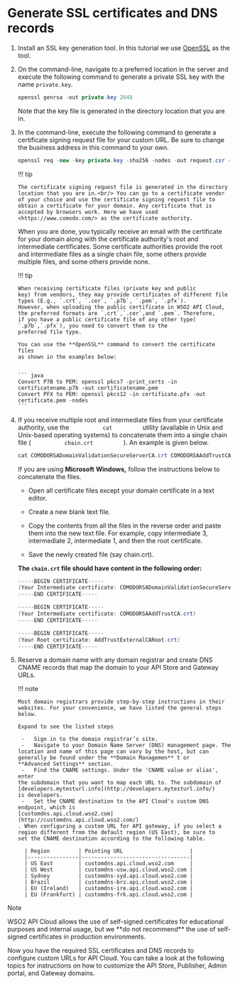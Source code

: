 # Generate SSL certificates and DNS records


1.  Install an SSL key generation tool. In this tutorial we use
    [OpenSSL](https://www.openssl.org/) as the tool.

2.  On the command-line, navigate to a preferred location in the server
    and execute the following command to generate a private SSL key with
    the name `private.key`.

    ``` java
    openssl genrsa -out private.key 2048
    ```

    Note that the key file is generated in the directory location that
    you are in.

3.  In the command-line, execute the following command to generate a
    certificate signing request file for your custom URL. Be sure to
    change the business address in this command to your own.

    ``` java
    openssl req -new -key private.key -sha256 -nodes -out request.csr -subj "/C=US/ST=California/L=Mountain View/O=WSO2/OU=IT/CN=developers.mytesturl.info"
    ```

    !!! tip
    
        The certificate signing request file is generated in the directory location that you are in.<br/> You can go to a certificate vendor of your choice and use the certificate signing request file to obtain a certificate for your domain. Any certificate that is accepted by browsers work. Here we have used <https://www.comodo.com/> as the certificate authority.  
      
    When you are done, you typically receive an email with the
    certificate for your domain along with the certificate authority's
    root and intermediate certificates. Some certificate authorities
    provide the root and intermediate files as a single chain file, some
    others provide multiple files, and some others provide none.

    !!! tip
    
        When receiving certificate files (private key and public
        key) from vendors, they may provide certificates of different file
        types (E.g., `.crt`, `.cer`, `.p7b`, `.pem`, `.pfx`).
        However, when uploading the public certificate in WSO2 API Cloud,
        the preferred formats are `.crt`,`.cer`,and `.pem`. Therefore,
        if you have a public certificate file of any other type(
        `.p7b`,`.pfx`), you need to convert them to the
        preferred file type.
    
        You can use the **OpenSSL** command to convert the certificate files
        as shown in the examples below:
      
    
        ``` java
        Convert P7B to PEM: openssl pkcs7 -print_certs -in certificatename.p7b -out certificatename.pem
        Convert PFX to PEM: openssl pkcs12 -in certificate.pfx -out certificate.pem -nodes
        ```


4.  If you receive multiple root and intermediate files from your
    certificate authority, use the `           cat          ` utility
    (available in Unix and Unix-based operating systems) to concatenate
    them into a single chain file ( `           chain.crt          ` ).
    An example is given below.

    ``` java
    cat COMODORSADomainValidationSecureServerCA.crt COMODORSAAddTrustCA.crt AddTrustExternalCARoot.crt > chain.crt
    ```

    If you are using **Microsoft** **Windows,** follow the
    instructions below to concatenate the files.

    -   Open all certificate files except your domain certificate in a
        text editor.

    -   Create a new blank text file.

    -   Copy the contents from all the files in the reverse order and
        paste them into the new text file. For example, copy
        intermediate 3, intermediate 2, intermediate 1, and then the
        root certificate.

    -   Save the newly created file (say chain.crt).

    **The `chain.crt` file should have content in the following
    order:**

    ``` java
    -----BEGIN CERTIFICATE-----
    (Your Intermediate certificate: COMODORSADomainValidationSecureServerCA.crt)
    -----END CERTIFICATE----- 
    
    -----BEGIN CERTIFICATE-----
    (Your Intermediate certificate: COMODORSAAddTrustCA.crt)
    -----END CERTIFICATE-----
    
    -----BEGIN CERTIFICATE-----
    (Your Root certificate: AddTrustExternalCARoot.crt)
    -----END CERTIFICATE-----
    ```

5.  Reserve a domain name with any domain registrar and create DNS CNAME
    records that map the domain to your API Store and Gateway URLs.

    !!! note

        Most domain registrars provide step-by-step instructions in their websites. For your convenience, we have listed the general steps below.

        Expand to see the listed steps

         -   Sign in to the domain registrar’s site.
         -   Navigate to your Domain Name Server (DNS) management page. The
        location and name of this page can vary by the host, but can
        generally be found under the **Domain Managemen** t or
        **Advanced Settings** section.
         -   Find the CNAME settings. Under the 'CNAME value or alias', enter
        the subdomain that you want to map each URL to. The subdomain of
        [developers.mytesturl.info](http://developers.mytesturl.info/)
        is developers.
         -   Set the CNAME destination to the API Cloud's custom DNS
        endpoint, which is
        [customdns.api.cloud.wso2.com](http://customdns.api.cloud.wso2.com/)
        . When configuring a custom URL for API gateway, if you select a
        region different from the default region (US East), be sure to
        set the CNAME destination according to the following table.

          | Region         | Pointing URL                     |
          |----------------|----------------------------------|
          | US East        | customdns.api.cloud.wso2.com     |
          | US West        | customdns-usw.api.cloud.wso2.com |
          | Sydney         | customdns-syd.api.cloud.wso2.com |
          | Brazil         | customdns-brz.api.cloud.wso2.com |
          | EU (Ireland)   | customdns-ire.api.cloud.wso2.com |
          | EU (Frankfurt) | customdns-frk.api.cloud.wso2.com |


<html>
         <div class="admonition info">
         <p class="admonition-title">Note</p>
         <p>WSO2 API Cloud allows the use of self-signed certificates for
        educational purposes and internal usage, but we **do not recommend**
        the use of self-signed certificates in production environments.</p>
         </div>
</html>      
    

Now you have the required SSL certificates and DNS records to configure custom URLs for API Cloud.
You can take a look at the following topics for instructions on how to customize
the API Store, Publisher, Admin portal, and Gateway domains.
